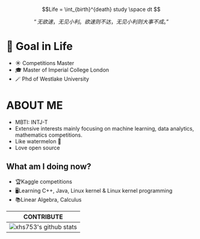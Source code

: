 
$$Life = \int_{birth}^{death} study \space dt $$

$$“无欲速，无见小利。欲速则不达，无见小利则大事不成。”$$


# 🎯 Goal in Life
* ☀️ Competitions Master  
* 🎓 Master  of Imperial College London
* 🪄 Phd of Westlake University



# ABOUT ME
- MBTI: INTJ-T
- Extensive interests mainly focusing on machine learning, data analytics, mathematics competitions.
- Like watermelon 🍉
- Love open source

## What am I doing now?
* 🏆Kaggle competitions
* 🖥Learning C++, Java, Linux kernel & Linux kernel programming
* 📚Linear Algebra, Calculus

|CONTRIBUTE
|-------------
|![xhs753's github stats](https://github-readme-stats.vercel.app/api?username=starxsky&show_icons=true&theme=radical&line_height=20)




